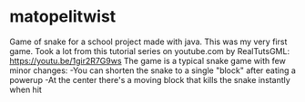 # matopelitwist
Game of snake for a school project made with java. 
This was my very first game. Took a lot from this tutorial series on youtube.com by RealTutsGML: https://youtu.be/1gir2R7G9ws
The game is a typical snake game with few minor changes:
  -You can shorten the snake to a single "block" after eating a powerup
  -At the center there's a moving block that kills the snake instantly when hit
